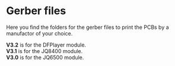 # Gerber files  
  
Here you find the folders for the gerber files to print the PCBs by a manufactor of your choice. 

**V3.2** is for the DFPlayer module.  
**V3.1** is for the JQ8400 module.  
**V3.0** is for the JQ6500 module.  
